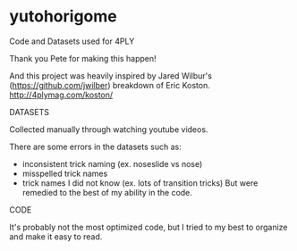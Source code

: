 # yutohorigome
Code and Datasets used for 4PLY

Thank you Pete for making this happen!

And this project was heavily inspired by Jared Wilbur's (https://github.com/jwilber) breakdown of Eric Koston. http://4plymag.com/koston/

DATASETS

Collected manually through watching youtube videos.

There are some errors in the datasets such as:
- inconsistent trick naming (ex. noseslide vs nose)
- misspelled trick names
- trick names I did not know (ex. lots of transition tricks)
But were remedied to the best of my ability in the code.

CODE 

It's probably not the most optimized code, but I tried to my best to organize and make it easy to read. 
